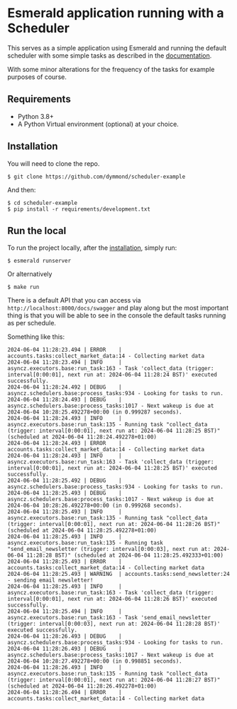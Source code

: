 # Esmerald application running with a Scheduler

This serves as a simple application using Esmerald and running the default
scheduler with some simple tasks as described in the [documentation](https://esmerald.dev/scheduler/scheduler/#tasks).

With some minor alterations for the frequency of the tasks for example purposes of course.

## Requirements

* Python 3.8+
* A Python Virtual environment (optional) at your choice.

## Installation

You will need to clone the repo.

```shell
$ git clone https://github.com/dymmond/scheduler-example 
```

And then:

```shell
$ cd scheduler-example
$ pip install -r requirements/development.txt
```

## Run the local

To run the project locally, after the [installation](#installation), simply run:

```shell
$ esmerald runserver
```

Or alternatively

```shell
$ make run
```

There is a default API that you can access via `http://localhost:8000/docs/swagger` and play along but
the most important thing is that you will be able to see in the console the default tasks running as per
schedule.

Something like this:

```shell
2024-06-04 11:28:23.494 | ERROR    | accounts.tasks:collect_market_data:14 - Collecting market data
2024-06-04 11:28:23.494 | INFO     | asyncz.executors.base:run_task:163 - Task 'collect_data (trigger: interval[0:00:01], next run at: 2024-06-04 11:28:24 BST)' executed successfully.
2024-06-04 11:28:24.492 | DEBUG    | asyncz.schedulers.base:process_tasks:934 - Looking for tasks to run.
2024-06-04 11:28:24.493 | DEBUG    | asyncz.schedulers.base:process_tasks:1017 - Next wakeup is due at 2024-06-04 10:28:25.492278+00:00 (in 0.999287 seconds).
2024-06-04 11:28:24.493 | INFO     | asyncz.executors.base:run_task:135 - Running task "collect_data (trigger: interval[0:00:01], next run at: 2024-06-04 11:28:25 BST)" (scheduled at 2024-06-04 11:28:24.492278+01:00)
2024-06-04 11:28:24.493 | ERROR    | accounts.tasks:collect_market_data:14 - Collecting market data
2024-06-04 11:28:24.493 | INFO     | asyncz.executors.base:run_task:163 - Task 'collect_data (trigger: interval[0:00:01], next run at: 2024-06-04 11:28:25 BST)' executed successfully.
2024-06-04 11:28:25.492 | DEBUG    | asyncz.schedulers.base:process_tasks:934 - Looking for tasks to run.
2024-06-04 11:28:25.493 | DEBUG    | asyncz.schedulers.base:process_tasks:1017 - Next wakeup is due at 2024-06-04 10:28:26.492278+00:00 (in 0.999268 seconds).
2024-06-04 11:28:25.493 | INFO     | asyncz.executors.base:run_task:135 - Running task "collect_data (trigger: interval[0:00:01], next run at: 2024-06-04 11:28:26 BST)" (scheduled at 2024-06-04 11:28:25.492278+01:00)
2024-06-04 11:28:25.493 | INFO     | asyncz.executors.base:run_task:135 - Running task "send_email_newsletter (trigger: interval[0:00:03], next run at: 2024-06-04 11:28:28 BST)" (scheduled at 2024-06-04 11:28:25.492333+01:00)
2024-06-04 11:28:25.493 | ERROR    | accounts.tasks:collect_market_data:14 - Collecting market data
2024-06-04 11:28:25.493 | WARNING  | accounts.tasks:send_newsletter:24 - sending email newsletter!
2024-06-04 11:28:25.493 | INFO     | asyncz.executors.base:run_task:163 - Task 'collect_data (trigger: interval[0:00:01], next run at: 2024-06-04 11:28:26 BST)' executed successfully.
2024-06-04 11:28:25.494 | INFO     | asyncz.executors.base:run_task:163 - Task 'send_email_newsletter (trigger: interval[0:00:03], next run at: 2024-06-04 11:28:28 BST)' executed successfully.
2024-06-04 11:28:26.493 | DEBUG    | asyncz.schedulers.base:process_tasks:934 - Looking for tasks to run.
2024-06-04 11:28:26.493 | DEBUG    | asyncz.schedulers.base:process_tasks:1017 - Next wakeup is due at 2024-06-04 10:28:27.492278+00:00 (in 0.998851 seconds).
2024-06-04 11:28:26.493 | INFO     | asyncz.executors.base:run_task:135 - Running task "collect_data (trigger: interval[0:00:01], next run at: 2024-06-04 11:28:27 BST)" (scheduled at 2024-06-04 11:28:26.492278+01:00)
2024-06-04 11:28:26.494 | ERROR    | accounts.tasks:collect_market_data:14 - Collecting market data
```
